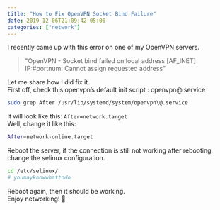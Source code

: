```yaml
---
title: "How to Fix OpenVPN Socket Bind Failure"
date: 2019-12-06T21:09:42-05:00
categories: ["network"]
---
```

I recently came up with this error on one of my OpenVPN servers.

>"OpenVPN - Socket bind failed on local address [AF_INET] IP:#portnum: Cannot assign requested address"  

Let me share how I did fix it.  
First off, check this openvpn’s default init script : openvpn@.service  
```bash
sudo grep After /usr/lib/systemd/system/openvpn\@.service
```
It will look like this: `After=network.target`  
Well, change it like this:
```bash
After=network-online.target
```
Reboot the server, if the connection is still not working after rebooting, change the selinux configuration.
```bash
cd /etc/selinux/
# youmayknowwhattodo
```
Reboot again, then it should be working.  
Enjoy networking! 🙂
